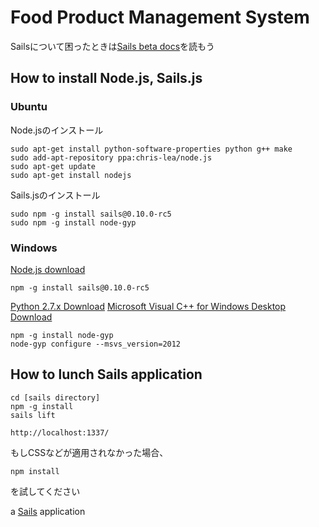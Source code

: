 # Food Product Management System

Sailsについて困ったときは[Sails beta docs](http://beta.sailsjs.org/#/documentation)を読もう

## How to install Node.js, Sails.js

### Ubuntu

Node.jsのインストール

    sudo apt-get install python-software-properties python g++ make
    sudo add-apt-repository ppa:chris-lea/node.js
    sudo apt-get update
    sudo apt-get install nodejs

Sails.jsのインストール

    sudo npm -g install sails@0.10.0-rc5
    sudo npm -g install node-gyp
    
### Windows
[Node.js download](http://nodejs.org/download/)

    npm -g install sails@0.10.0-rc5
    
[Python 2.7.x Download](https://www.python.org/download/)
[Microsoft Visual C++ for Windows Desktop Download](http://go.microsoft.com/?linkid=9816758)

    npm -g install node-gyp
    node-gyp configure --msvs_version=2012

## How to lunch Sails application

    cd [sails directory]
    npm -g install
    sails lift
    
    http://localhost:1337/
    
もしCSSなどが適用されなかった場合、
    
    npm install
    
を試してください    

a [Sails](http://sailsjs.org) application
